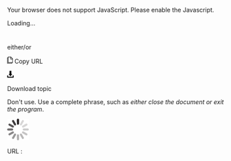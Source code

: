 Your browser does not support JavaScript. Please enable the Javascript.

Loading...

# 

either/or

![Copy URL](media/either-or/Copy.png)
Copy URL

![Download](media/either-or/Download.png)

Download topic

Don't use. Use a complete phrase, such as *either close the document or exit the program*.

![In progress](media/either-or/activity-large.gif)

URL :
